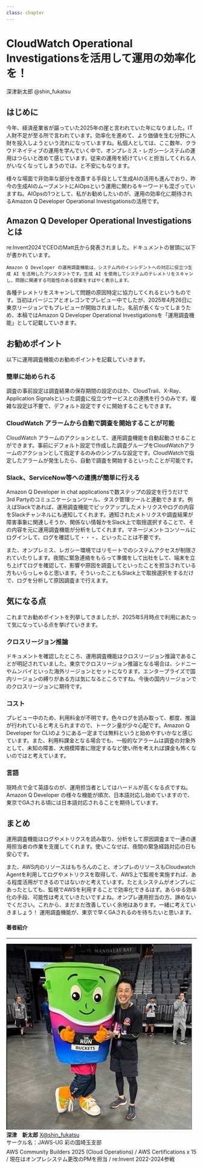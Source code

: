```yaml
---
class: chapter
---
```


# CloudWatch Operational Investigationsを活用して運用の効率化を！

<div class="flush-right">
深津新太郎 @shin_fukatsu
</div>

## はじめに

今年、経済産業省が謳っていた2025年の崖と言われていた年になりました。IT人財不足が至る所で言われています。効率化を進めて、より価値を生む分野に人財を投入しようという流れになっていますね。私個人としては、ここ数年、クラウドネイティブの運用を学んでいく中で、オンプレミス・レガシーシステムの運用はつらいと改めて感じています。従来の運用を続けていくと担当してくれる人がいなくなってしまうのでは、と不安にもなります。

様々な場面で非効率な部分を改善する手段として生成AIの活用も進んでおり、昨今の生成AIのムーブメントにAIOpsという運用に関わるキーワードも混ざっていますね。AIOpsの1つとして、私がお勧めしたいのが、運用の効率化に期待されるAmazon Q Developer Operational Investigationsの活用です。

## Amazon Q Developer Operational Investigations とは

re:Invent2024でCEOのMatt氏から発表されました。ドキュメントの冒頭に以下が書かれています。

`Amazon Q Developer の運用調査機能は、システム内のインシデントへの対応に役立つ生成 AI を活用したアシスタントです。生成 AI を使用してシステムのテレメトリをスキャンし、問題に関連する可能性のある提案をすばやく表示します。`

各種テレメトリをスキャンして問題の原因特定に協力してくれるというものです。当初はバージニアとオレゴンでプレビュー中でしたが、2025年4月26日に東京リージョンでもプレビューが開始されました。名前が長くなってしまうため、本稿ではAmazon Q Developer Operational Investigationsを「運用調査機能」として記載していきます。

## お勧めポイント
以下に運用調査機能のお勧めポイントを記載していきます。

### 簡単に始められる
調査の事前設定は調査結果の保存期間の設定のほか、CloudTrail、X-Ray、Application Signalsといった調査に役立つサービスとの連携を行うのみです。複雑な設定は不要で、デフォルト設定ですぐに開始することもできます。

### CloudWatch アラームから自動で調査を開始することが可能
CloudWatch アラームのアクションとして、運用調査機能を自動起動させることができます。事前にデフォルト設定で作成した調査グループをCloudWatchアラームのアクションとして指定するのみのシンプルな設定です。CloudWatchで指定したアラームが発生したら、自動で調査を開始するといったことが可能です。

### Slack、ServiceNow等への連携が簡単に行える
Amazon Q Developer in chat applicationsで数ステップの設定を行うだけで3rd Partyのコミュニケーションツール、タスク管理ツールと連動できます。例えばSlackであれば、運用調査機能でピックアップしたメトリクスやログの内容をSlackチャンネルにも通知してくれます。通知されたメトリクスや調査結果が障害事象に関連しそうか、関係ない情報かをSlack上で取捨選択することで、その内容を元に運用調査機能が分析をしてくれます。マネージメントコンソールにログインして、ログを確認して・・・、といったことは不要です。

また、オンプレミス、レガシー環境ではリモートでのシステムアクセスが制限されていたりします。夜間に緊急連絡をもらって準備をして出社をして、端末を立ち上げてログを確認して、影響や原因を調査してといったことを担当されている方もいらっしゃると思います。そういったこともSlack上で取捨選択をするだけで、ログを分析して原因調査まで行えます。


## 気になる点
これまでお勧めポイントを列挙してきましたが、2025年5月時点で利用にあたって気になっている点を挙げていきます。

### クロスリージョン推論
ドキュメントを確認したところ、運用調査機能はクロスリージョン推論であることが明記されていました。東京でクロスリージョン推論となる場合は、シドニーやムンバイといった海外リージョンとセットになります。エンタープライズで国内リージョンの縛りがある方は気になるところですね。今後の国内リージョンでのクロスリージョンに期待です。

### コスト
プレビュー中のため、利用料金が不明です。色々ログを読み取って、都度、推論が行われていると考えられますので、トークン量が少々心配です。Amazon Q Developer for CLIのようにある一定までは無料というと始めやすいかなと感じています。また、利用料課金となる場合でも、一般的なアラームは調査の対象外として、未知の障害、大規模障害に限定するなど使い所を考えれば課金も怖くないのではと考えています。

### 言語
現時点で全て英語なのが、運用担当者としてはハードルが高くなる点ですね。Amazon Q Developer の様々な機能が順次、日本語対応し始めていますので、東京でGAされる頃には日本語対応されることを期待しています。

## まとめ
運用調査機能はログやメトリクスを読み取り、分析をして原因調査まで一連の運用担当者の作業を支援してくれます。使いこなせば、夜間の緊急経路対応の日も安心です。

また、AWS内のリソースはもちろんのこと、オンプレのリソースもCloudwatch Agentを利用してログやメトリクスを取得して、AWS上で監視を実施すれば、ある程度活用ができるのではないかと考えています。たとえシステムがオンプレにあったとしても、監視でAWSを利用することで効率化できるはず。あらゆる効率化の手段、可能性は考えていきたいですよね。オンプレ運用担当の方、諦めないでください。これから、まだまだ改善していく余地はあります。一緒に考えていきましょう！
運用調査機能が、東京で早くGAされるのを待ちたいと思います。


#### 著者紹介

---

<div class="author-profile">
    <img src="images/shfk2.jpg">
    <div>
        <div>
            <b>深津　新太郎</b>
            <a href="https://twitter.com/shin_fukatsu">X@shin_fukatsu</a>
        </div>
        <div>
            サークル名：JAWS-UG 彩の国埼玉支部
        </div>
    </div>
</div>
<p style="margin-top: 0.5em; margin-bottom: 2em;">
AWS Community Builders 2025 (Cloud Operations) / AWS Certifications  x 15 / 現在はオンプレシステム更改のPMを担当 / re:Invent 2022-2024参戦<br>
</p>